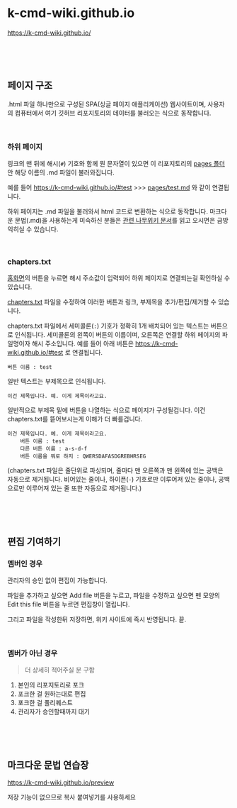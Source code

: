 # k-cmd-wiki.github.io

https://k-cmd-wiki.github.io/

<br>
<br>
<br>

## 페이지 구조

.html 파일 하나만으로 구성된 SPA(싱글 페이지 애플리케이션) 웹사이트이며, 사용자의 컴퓨터에서 여기 깃허브 리포지토리의 데이터를 불러오는 식으로 동작합니다.

<br>

### 하위 페이지

링크의 맨 뒤에 해시(`#`) 기호와 함께 뭔 문자열이 있으면 이 리포지토리의 [pages 폴더](https://github.com/k-cmd-wiki/k-cmd-wiki.github.io/tree/main/pages) 안 해당 이름의 .md 파일이 불러와집니다.

예를 들어 https://k-cmd-wiki.github.io/#test >>> [pages/test.md](https://github.com/k-cmd-wiki/k-cmd-wiki.github.io/blob/main/pages/test.md) 와 같이 연결됩니다.

하위 페이지는 .md 파일을 불러와서 html 코드로 변환하는 식으로 동작합니다. 마크다운 문법(.md)을 사용하는게 미숙하신 분들은 [관련 나무위키 문서](https://namu.wiki/w/%EB%A7%88%ED%81%AC%EB%8B%A4%EC%9A%B4)를 읽고 오시면은 금방 익히실 수 있습니다. 

<br>

### chapters.txt

[홈화면](https://k-cmd-wiki.github.io/)의 버튼을 누르면 해시 주소값이 입력되어 하위 페이지로 연결되는걸 확인하실 수 있습니다.

[chapters.txt](https://github.com/k-cmd-wiki/k-cmd-wiki.github.io/blob/main/chapters.txt) 파일을 수정하여 이러한 버튼과 링크, 부제목을 추가/편집/제거할 수 있습니다.

chapters.txt 파일에서 세미콜론(`:`) 기호가 정확히 1개 배치되어 있는 텍스트는 버튼으로 인식됩니다. 세미콜론의 왼쪽이 버튼의 이름이며, 오른쪽은 연결할 하위 페이지의 파일명이자 해시 주소입니다. 예를 들어 아래 버튼은 https://k-cmd-wiki.github.io/#test 로 연결됩니다.
```
버튼 이름 : test
```

일반 텍스트는 부제목으로 인식됩니다.
```
이건 제목입니다. 예. 이게 제목이라고요.
```

일반적으로 부제목 밑에 버튼을 나열하는 식으로 페이지가 구성될겁니다. 이건 chapters.txt를 뜯어보시는게 이해가 더 빠를겁니다.
```
이건 제목입니다. 예. 이게 제목이라고요.
    버튼 이름 : test
    다른 버튼 이름 : a-s-d-f
    버튼 이름을 뭐로 하지 : QWERSDAFASDGREBHRSEG
```

(chapters.txt 파일은 줄단위로 파싱되며, 줄마다 맨 오른쪽과 맨 왼쪽에 있는 공백은 자동으로 제거됩니다. 비어있는 줄이나, 하이픈(`-`) 기호로만 이루어져 있는 줄이나, 공백으로만 이루어져 있는 줄 또한 자동으로 제거됩니다.)

<br>
<br>
<br>

## 편집 기여하기

### 멤버인 경우

관리자의 승인 없이 편집이 가능합니다.

파일을 추가하고 싶으면 Add file 버튼을 누르고, 파일을 수정하고 싶으면 펜 모양의 Edit this file 버튼을 누르면 편집창이 열립니다.

그리고 파일을 작성한뒤 저장하면, 위키 사이트에 즉시 반영됩니다. 끝.

<br>

### 멤버가 아닌 경우

> 더 상세히 적어주실 분 구함

1. 본인의 리포지토리로 포크
2. 포크한 걸 원하는대로 편집
3. 포크한 걸 풀리퀘스트
4. 관리자가 승인할때까지 대기

<br>
<br>
<br>

## 마크다운 문법 연습장

https://k-cmd-wiki.github.io/preview

저장 기능이 없으므로 복사 붙여넣기를 사용하세요
